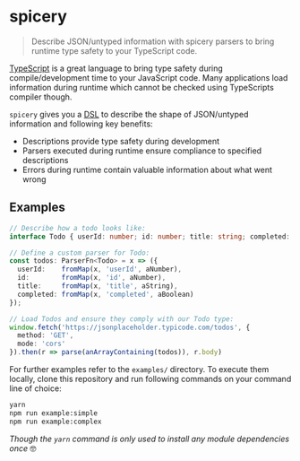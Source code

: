 # spicery

> Describe JSON/untyped information with spicery parsers to bring runtime type safety to your TypeScript code.

[TypeScript](https://www.typescriptlang.org/) is a great language to bring type safety during compile/development time to your JavaScript code. Many applications load information during runtime which cannot be checked using TypeScripts compiler though.

`spicery` gives you a [DSL](https://en.wikipedia.org/wiki/Domain-specific_language) to describe the shape of JSON/untyped information and following key benefits:

* Descriptions provide type safety during development
* Parsers executed during runtime ensure compliance to specified descriptions
* Errors during runtime contain valuable information about what went wrong

## Examples

```typescript
// Describe how a todo looks like:
interface Todo { userId: number; id: number; title: string; completed: boolean; }

// Define a custom parser for Todo:
const todos: ParserFn<Todo> = x => ({
  userId:    fromMap(x, 'userId', aNumber),
  id:        fromMap(x, 'id', aNumber),
  title:     fromMap(x, 'title', aString),
  completed: fromMap(x, 'completed', aBoolean)
});

// Load Todos and ensure they comply with our Todo type:
window.fetch('https://jsonplaceholder.typicode.com/todos', {
  method: 'GET',
  mode: 'cors'
}).then(r => parse(anArrayContaining(todos)), r.body)
```

For further examples refer to the `examples/` directory. To execute them locally, clone this repository and run following commands on your command line of choice:

```bash
yarn
npm run example:simple
npm run example:complex
```

*Though the `yarn` command is only used to install any module dependencies once* 🤓
